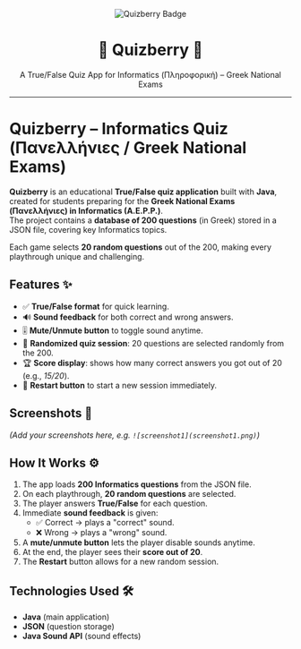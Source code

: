 <p align="center">
  <img src="https://img.shields.io/badge/Project-Quizberry-blueviolet?style=for-the-badge&logo=java&logoColor=white" alt="Quizberry Badge"/>
</p>

<h1 align="center">🍓 Quizberry 🍓</h1>
<p align="center">A True/False Quiz App for Informatics (Πληροφορική) – Greek National Exams</p>

---

# Quizberry – Informatics Quiz (Πανελλήνιες / Greek National Exams)

**Quizberry** is an educational **True/False quiz application** built with **Java**, created for students preparing for the **Greek National Exams (Πανελλήνιες) in Informatics (A.E.P.P.)**.  
The project contains a **database of 200 questions** (in Greek) stored in a JSON file, covering key Informatics topics.  

Each game selects **20 random questions** out of the 200, making every playthrough unique and challenging.  

## Features ✨
- ✅ **True/False format** for quick learning.  
- 🔊 **Sound feedback** for both correct and wrong answers.  
- 🎚 **Mute/Unmute button** to toggle sound anytime.  
- 🎲 **Randomized quiz session**: 20 questions are selected randomly from the 200.  
- 🏆 **Score display**: shows how many correct answers you got out of 20 (e.g., *15/20*).  
- 🔄 **Restart button** to start a new session immediately.  

## Screenshots 📸
*(Add your screenshots here, e.g. `![screenshot1](screenshot1.png)`)*  

## How It Works ⚙️
1. The app loads **200 Informatics questions** from the JSON file.  
2. On each playthrough, **20 random questions** are selected.  
3. The player answers **True/False** for each question.  
4. Immediate **sound feedback** is given:  
   - ✅ Correct → plays a "correct" sound.  
   - ❌ Wrong → plays a "wrong" sound.  
5. A **mute/unmute button** lets the player disable sounds anytime.  
6. At the end, the player sees their **score out of 20**.  
7. The **Restart** button allows for a new random session.  

## Technologies Used 🛠
- **Java** (main application)  
- **JSON** (question storage)  
- **Java Sound API** (sound effects)  


